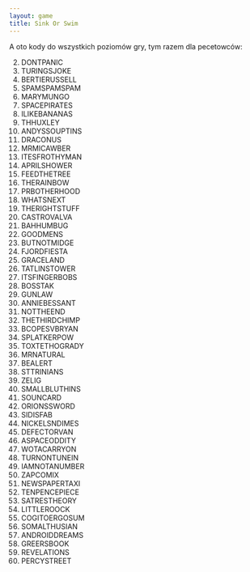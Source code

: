 ```yaml
---
layout: game
title: Sink Or Swim
---
```


A oto kody do wszystkich poziomów gry, tym razem dla pecetowców:

  2. DONTPANIC
  3. TURINGSJOKE
  4. BERTIERUSSELL
  5. SPAMSPAMSPAM
  6. MARYMUNGO
  7. SPACEPIRATES
  8. ILIKEBANANAS
  9. THHUXLEY
10. ANDYSSOUPTINS
11. DRACONUS
12. MRMICAWBER
13. ITESFROTHYMAN
14. APRILSHOWER
15. FEEDTHETREE
16. THERAINBOW
17. PRBOTHERHOOD
18. WHATSNEXT
19. THERIGHTSTUFF
20. CASTROVALVA
21. BAHHUMBUG
22. GOODMENS
23. BUTNOTMIDGE
24. FJORDFIESTA
25. GRACELAND
26. TATLINSTOWER
27. ITSFINGERBOBS
28. BOSSTAK
29. GUNLAW
30. ANNIEBESSANT
31. NOTTHEEND
32. THETHIRDCHIMP
33. BCOPESVBRYAN
34. SPLATKERPOW
35. TOXTETHOGRADY
36. MRNATURAL
37. BEALERT
38. STTRINIANS
39. ZELIG
40. SMALLBLUTHINS
41. SOUNCARD
42. ORIONSSWORD
43. SIDISFAB
44. NICKELSNDIMES
45. DEFECTORVAN
46. ASPACEODDITY
47. WOTACARRYON
48. TURNONTUNEIN
49. IAMNOTANUMBER
50. ZAPCOMIX
51. NEWSPAPERTAXI
52. TENPENCEPIECE
53. SATRESTHEORY
54. LITTLEROOCK
55. COGITOERGOSUM
56. SOMALTHUSIAN
57. ANDROIDDREAMS
58. GREERSBOOK
59. REVELATIONS
60. PERCYSTREET
